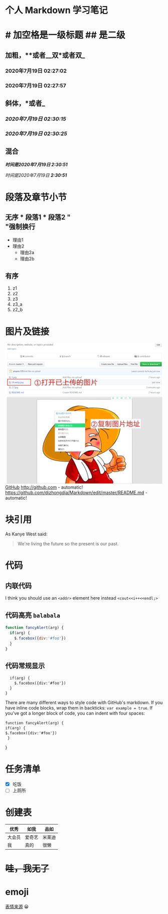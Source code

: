 # 个人 Markdown 学习笔记
# # 加空格是一级标题 ## 是二级
## 加粗，**或者__双*或者双_ 
### **2020年7月19日 02:27:02**
### __2020年7月19日 02:27:57__
## 斜体，*或者_
### *2020年7月19日 02:30:15*
### *2020年7月19日 02:30:25*
## 混合
 _**时间是2020年7月19日 2:30:51**_
 
_时间是2020年7月19日 **2:30:51**_
# 段落及章节小节
## 无序 * 段落1 * 段落2    "<br>"强制换行
* 理由1
* 理由2
  * 理由2a
  * 理由2b
## 有序
1. z1
1. z2
1. z3
  2. z3_a
  2. z2_b
# 图片及链接 
![测试图片](https://raw.githubusercontent.com/youyou-579/123/master/2.8.jpg)
[GitHub](http://github.com)
http://github.com - automatic!
https://github.com/dizhongdia/Markdown/edit/master/README.md - automatic!
# 块引用
As Kanye West said:
> We're living the future so
> the present is our past.
# 代码
## 内联代码
I think you should use an
`<addr>` element here instead
`<cout<<i++<<endl;>`
## 代码高亮 ```balabala```
```javascript
function fancyAlert(arg) {
  if(arg) {
    $.facebox({div:'#foo'})
  }
}
```
## 代码常规显示
```function fancyAlert(arg) {
  if(arg) {
    $.facebox({div:'#foo'})
  }
}
```
There are many different ways to style code with GitHub's markdown. If you have inline code blocks, wrap them in backticks: `var example = true`.  If you've got a longer block of code, you can indent with four spaces:

    function fancyAlert(arg) {
    if(arg) {
    $.facebox({div:'#foo'})
     }
  }
    
    
# 任务清单
- [x] 吃饭
- [ ] 上厕所
# 创建表
优秀|如我|品如
----|-|-
大会员|爱奇艺|米莱迪
我|真的|很懒

# ~~哇，我无了~~
# emoji
[表情来源](https://www.webfx.com/tools/emoji-cheat-sheet/)
:grinning:

